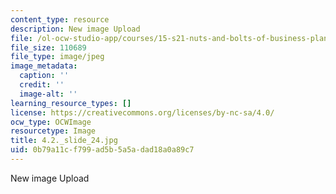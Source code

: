 ```yaml
---
content_type: resource
description: New image Upload
file: /ol-ocw-studio-app/courses/15-s21-nuts-and-bolts-of-business-plans-january-iap-2014/0b79a11cf799ad5b5a5adad18a0a89c7_4.2._slide_24.jpg
file_size: 110689
file_type: image/jpeg
image_metadata:
  caption: ''
  credit: ''
  image-alt: ''
learning_resource_types: []
license: https://creativecommons.org/licenses/by-nc-sa/4.0/
ocw_type: OCWImage
resourcetype: Image
title: 4.2._slide_24.jpg
uid: 0b79a11c-f799-ad5b-5a5a-dad18a0a89c7
---
```

New image Upload